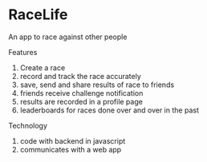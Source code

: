 RaceLife
========

An app to race against other people

Features
1. Create a race
2. record and track the race accurately 
3. save, send and share results of race to friends
4. friends receive challenge notification
5. results are recorded in a profile page 
6. leaderboards for races done over and over in the past

Technology 
1. code with backend in javascript 
2. communicates with a web app
